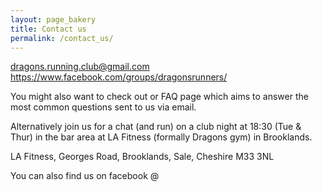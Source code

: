 ```yaml
---
layout: page_bakery
title: Contact us
permalink: /contact_us/
---
```


[dragons.running.club@gmail.com](dragons.running.club@gmail.com)
https://www.facebook.com/groups/dragonsrunners/

You might also want to check out or FAQ page which aims to answer the most common questions sent to us via email.

Alternatively join us for a chat (and run) on a club night at 18:30 (Tue & Thur) in the bar area at LA Fitness (formally Dragons gym) in Brooklands.

LA Fitness, 
Georges Road, 
Brooklands,
Sale,
Cheshire M33 3NL

You can also find us on facebook @ 
